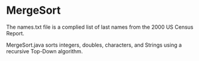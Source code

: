 # MergeSort

The names.txt file is a complied list of last names from the 2000 US Census Report.

MergeSort.java sorts integers, doubles, characters, and Strings using a recursive Top-Down algorithm.
